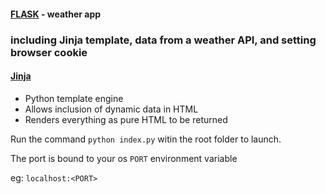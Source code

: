 #### [FLASK](http://flask.pocoo.org/docs/0.10/) - weather app

### including Jinja template, data from a weather API, and setting browser cookie

#### [Jinja](http://jinja.pocoo.org/)
* Python template engine
* Allows inclusion of dynamic data in HTML
* Renders everything as pure HTML to be returned


Run the command `python index.py` witin the root folder to launch.

The port is bound to your os `PORT` environment variable

eg: `localhost:<PORT>`
